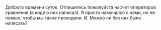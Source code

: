 Доброго времени суток. Отпишитесь пожалуйста насчет операторов сравнение (в коде о них написал).
Я просто намучался с нами, но не помню, чтобы мы такое проходили. И. Можно ли без них было написать?
